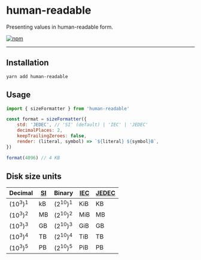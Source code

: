 human-readable
===

Presenting values in human-readable form.

[![npm][npm-image]][npm-url]

---

Installation
---

    yarn add human-readable

Usage
---

```javascript
import { sizeFormatter } from 'human-readable'

const format = sizeFormatter({
    std: 'JEDEC', // 'SI' (default) | 'IEC' | 'JEDEC'
    decimalPlaces: 2,
    keepTrailingZeroes: false,
    render: (literal, symbol) => `${literal} ${symbol}B`,
})

format(4096) // 4 KB
```

Disk size units
---

| Decimal | [SI][si] | Binary | [IEC][iec] | [JEDEC][jedec]
| --- | --- | --- | --- | ---
| (10<sup>3</sup>)<sup>1</sup> | kB | (2<sup>10</sup>)<sup>1</sup> | KiB | KB
| (10<sup>3</sup>)<sup>2</sup> | MB | (2<sup>10</sup>)<sup>2</sup> | MiB | MB
| (10<sup>3</sup>)<sup>3</sup> | GB | (2<sup>10</sup>)<sup>3</sup> | GiB | GB
| (10<sup>3</sup>)<sup>4</sup> | TB | (2<sup>10</sup>)<sup>4</sup> | TiB | TB
| (10<sup>3</sup>)<sup>5</sup> | PB | (2<sup>10</sup>)<sup>5</sup> | PiB | PB

[npm-image]: https://img.shields.io/npm/v/human-readable.svg?style=flat-square
[npm-url]: https://www.npmjs.com/package/human-readable
[iec]: http://www.electropedia.org/iev/iev.nsf/display?openform&ievref=112-01-27
[si]: http://www.electropedia.org/iev/iev.nsf/display?openform&ievref=112-02-03
[jedec]: https://www.jedec.org/standards-documents/dictionary/terms/kilo-k-prefix-units-semiconductor-storage-capacity
